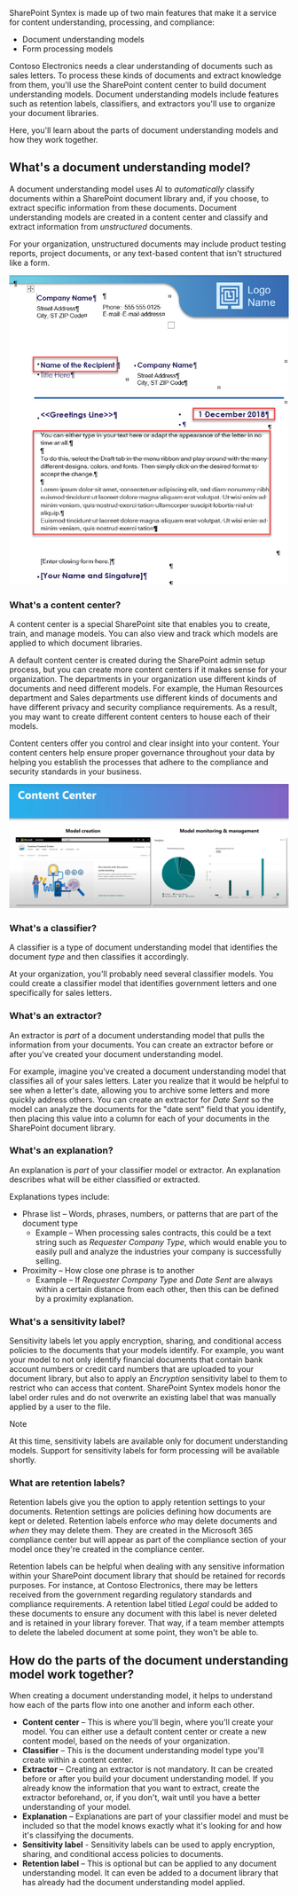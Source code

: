 SharePoint Syntex is made up of two main features that make it a service for content understanding, processing, and compliance:

- Document understanding models  
- Form processing models

Contoso Electronics needs a clear understanding of documents such as sales letters. To process these kinds of documents and extract knowledge from them, you'll use the SharePoint content center to build document understanding models. Document understanding models include features such as retention labels, classifiers, and extractors you'll use to organize your document libraries.

Here, you'll learn about the parts of document understanding models and how they work together.

## What's a document understanding model?

A document understanding model uses AI to _automatically_ classify documents within a SharePoint document library and, if you choose, to extract specific information from these documents. Document understanding models are created in a content center and classify and extract information from _unstructured_ documents.

For your organization, unstructured documents may include product testing reports, project documents, or any text-based content that isn't structured like a form.

![A picture of a sample business letter with key fields highlighted for Document understanding model processing in SharePoint Syntex.](../media/document-example.png)

### What's a content center?

A content center is a special SharePoint site that enables you to create, train, and manage models. You can also view and track which models are applied to which document libraries.

A default content center is created during the SharePoint admin setup process, but you can create more content centers if it makes sense for your organization. The departments in your organization use different kinds of documents and need different models. For example, the Human Resources department and Sales departments use different kinds of documents and have different privacy and security compliance requirements. As a result, you may want to create different content centers to house each of their models.

Content centers offer you control and clear insight into your content. Your content centers help ensure proper governance throughout your data by helping you establish the processes that adhere to the compliance and security standards in your business.

![A screenshot of a content center with the Model creation page and Model monitoring & management options in the page.](../media/content-center.png)

### What's a classifier?

A classifier is a type of document understanding model that identifies the document _type_ and then classifies it accordingly.

At your organization, you'll probably need several classifier models. You could create a classifier model that identifies government letters and one specifically for sales letters.

### What's an extractor?

An extractor is _part_ of a document understanding model that pulls the information from your documents. You can create an extractor before or after you've created your document understanding model.

For example, imagine you've created a document understanding model that classifies all of your sales letters. Later you realize that it would be helpful to see when a letter's date, allowing you to archive some letters and more quickly address others. You can create an extractor for _Date Sent_ so the model can analyze the documents for the "date sent" field that you identify, then placing this value into a column for each of your documents in the SharePoint document library.

### What's an explanation?

An explanation is _part_ of your classifier model or extractor. An explanation describes what will be either classified or extracted.

Explanations types include:

- Phrase list – Words, phrases, numbers, or patterns that are part of the document type
  - Example – When processing sales contracts, this could be a text string such as _Requester Company Type_, which would enable you to easily pull and analyze the industries your company is successfully selling.
- Proximity – How close one phrase is to another
  - Example – If _Requester Company Type_ and _Date Sent_ are always within a certain distance from each other, then this can be defined by a proximity explanation.

### What's a sensitivity label?

Sensitivity labels let you apply encryption, sharing, and conditional access policies to the documents that your models identify. For example, you want your model to not only identify financial documents that contain bank account numbers or credit card numbers that are uploaded to your document library, but also to apply an _Encryption_ sensitivity label to them to restrict who can access that content. SharePoint Syntex models honor the label order rules and do not overwrite an existing label that was manually applied by a user to the file.

> [!NOTE]
> At this time, sensitivity labels are available only for document understanding models. Support for sensitivity labels for form processing will be available shortly.

### What are retention labels?

Retention labels give you the option to apply retention settings to your documents. Retention settings are policies defining how documents are kept or deleted. Retention labels enforce _who_ may delete documents and _when_ they may delete them. They are created in the Microsoft 365 compliance center but will appear as part of the compliance section of your model once they're created in the compliance center.

Retention labels can be helpful when dealing with any sensitive information within your SharePoint document library that should be retained for records purposes. For instance, at Contoso Electronics, there may be letters received from the government regarding regulatory standards and compliance requirements. A retention label titled _Legal_ could be added to these documents to ensure any document with this label is never deleted and is retained in your library forever. That way, if a team member attempts to delete the labeled document at some point, they won't be able to.

## How do the parts of the document understanding model work together?

When creating a document understanding model, it helps to understand how each of the parts flow into one another and inform each other.

- **Content center** – This is where you'll begin, where you'll create your model. You can either use a default content center or create a new content model, based on the needs of your organization.
- **Classifier** – This is the document understanding model type you'll create within a content center.
- **Extractor** – Creating an extractor is not mandatory. It can be created before or after you build your document understanding model. If you already know the information that you want to extract, create the extractor beforehand, or, if you don't, wait until you have a better understanding of your model.
- **Explanation** – Explanations are part of your classifier model and must be included so that the model knows exactly what it's looking for and how it's classifying the documents.
- **Sensitivity label** - Sensitivity labels can be used to apply encryption, sharing, and conditional access policies to documents.
- **Retention label** – This is optional but can be applied to any document understanding model. It can even be added to a document library that has already had the document understanding model applied.
